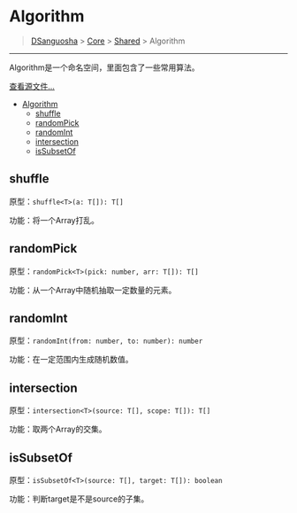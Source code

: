 # Algorithm

> [DSanguosha](../../index.md) > [Core](../core-index.md) > [Shared](./shared-index.md) > Algorithm

___

Algorithm是一个命名空间，里面包含了一些常用算法。

[查看源文件...](../../../src/core/shares/libs/algorithm/index.ts)

- [Algorithm](#algorithm)
  - [shuffle](#shuffle)
  - [randomPick](#randompick)
  - [randomInt](#randomint)
  - [intersection](#intersection)
  - [isSubsetOf](#issubsetof)

## shuffle
  
  原型：`shuffle<T>(a: T[]): T[]`

  功能：将一个Array打乱。

## randomPick

  原型：`randomPick<T>(pick: number, arr: T[]): T[]`

  功能：从一个Array中随机抽取一定数量的元素。

## randomInt

  原型：`randomInt(from: number, to: number): number`

  功能：在一定范围内生成随机数值。

## intersection

  原型：`intersection<T>(source: T[], scope: T[]): T[]`

  功能：取两个Array的交集。

## isSubsetOf

  原型：`isSubsetOf<T>(source: T[], target: T[]): boolean`

  功能：判断target是不是source的子集。

